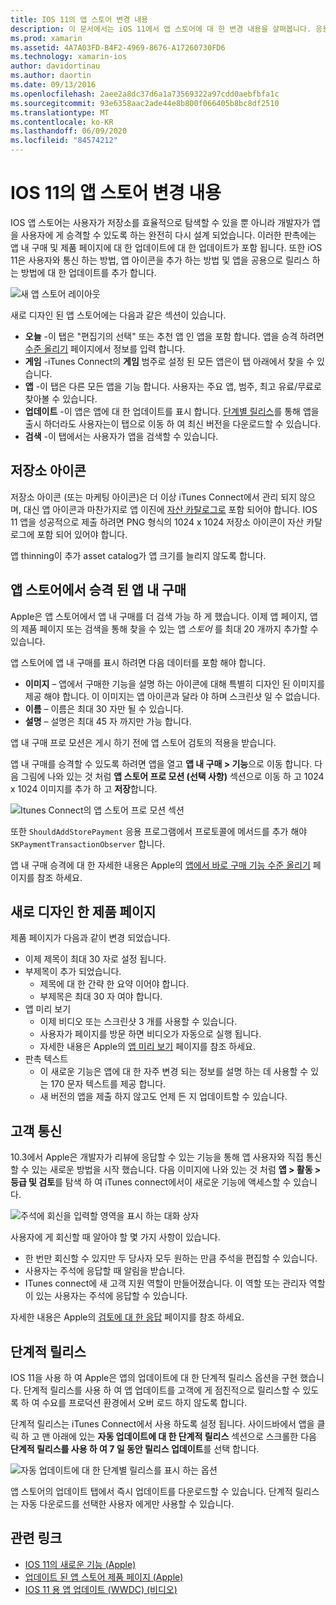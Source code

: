 ```yaml
---
title: IOS 11의 앱 스토어 변경 내용
description: 이 문서에서는 iOS 11에서 앱 스토어에 대 한 변경 내용을 살펴봅니다. 응용 프로그램의 저장소 아이콘, 앱 내 구매, 다시 디자인 된 제품 페이지, 고객 통신 및 단계적 릴리스를 설명 합니다.
ms.prod: xamarin
ms.assetid: 4A7A03FD-B4F2-4969-8676-A17260730FD6
ms.technology: xamarin-ios
author: davidortinau
ms.author: daortin
ms.date: 09/13/2016
ms.openlocfilehash: 2aee2a8dc37d6a1a73569322a97cdd0aebfbfa1c
ms.sourcegitcommit: 93e6358aac2ade44e8b800f066405b8bc8df2510
ms.translationtype: MT
ms.contentlocale: ko-KR
ms.lasthandoff: 06/09/2020
ms.locfileid: "84574212"
---
```

# <a name="app-store-changes-in-ios-11"></a>IOS 11의 앱 스토어 변경 내용

IOS 앱 스토어는 사용자가 저장소를 효율적으로 탐색할 수 있을 뿐 아니라 개발자가 앱을 사용자에 게 승격할 수 있도록 하는 완전히 다시 설계 되었습니다. 이러한 판촉에는 앱 내 구매 및 제품 페이지에 대 한 업데이트에 대 한 업데이트가 포함 됩니다. 또한 iOS 11은 사용자와 통신 하는 방법, 앱 아이콘을 추가 하는 방법 및 앱을 공용으로 릴리스 하는 방법에 대 한 업데이트를 추가 합니다.

![새 앱 스토어 레이아웃](app-store-changes-images/image3.jpg)

새로 디자인 된 앱 스토어에는 다음과 같은 섹션이 있습니다.

- **오늘** -이 탭은 "편집기의 선택" 또는 추천 앱 인 앱을 포함 합니다. 앱을 승격 하려면 [수준 올리기](https://developer.apple.com//contact/app-store/promote/) 페이지에서 정보를 입력 합니다.
- **게임** -iTunes Connect의 **게임** 범주로 설정 된 모든 앱은이 탭 아래에서 찾을 수 있습니다.
- **앱** -이 탭은 다른 모든 앱을 기능 합니다. 사용자는 주요 앱, 범주, 최고 유료/무료로 찾아볼 수 있습니다.
- **업데이트** -이 앱은 앱에 대 한 업데이트를 표시 합니다. [단계별 릴리스](#Phased_Release)를 통해 앱을 출시 하더라도 사용자는이 탭으로 이동 하 여 최신 버전을 다운로드할 수 있습니다.
- **검색** -이 탭에서는 사용자가 앱을 검색할 수 있습니다.

## <a name="store-icon"></a>저장소 아이콘

저장소 아이콘 (또는 마케팅 아이콘)은 더 이상 iTunes Connect에서 관리 되지 않으며, 대신 앱 아이콘과 마찬가지로 앱 이진에 [자산 카탈로그로](~/ios/app-fundamentals/images-icons/app-icons.md) 포함 되어야 합니다. IOS 11 앱을 성공적으로 제출 하려면 PNG 형식의 1024 x 1024 저장소 아이콘이 자산 카탈로그에 포함 되어 있어야 합니다.

앱 thinning이 추가 asset catalog가 앱 크기를 늘리지 않도록 합니다.

## <a name="in-app-purchases-promoted-in-the-app-store"></a>앱 스토어에서 승격 된 앱 내 구매

Apple은 앱 스토어에서 앱 내 구매를 더 검색 가능 하 게 했습니다. 이제 앱 페이지, 앱의 제품 페이지 또는 검색을 통해 찾을 수 있는 앱 _스토어_ 를 최대 20 개까지 추가할 수 있습니다.

앱 스토어에 앱 내 구매를 표시 하려면 다음 데이터를 포함 해야 합니다.

- **이미지** – 앱에서 구매한 기능을 설명 하는 아이콘에 대해 특별히 디자인 된 이미지를 제공 해야 합니다. 이 이미지는 앱 아이콘과 달라 야 하며 스크린샷 일 수 없습니다.
- **이름** – 이름은 최대 30 자만 될 수 있습니다.
- **설명** – 설명은 최대 45 자 까지만 가능 합니다.

앱 내 구매 프로 모션은 게시 하기 전에 앱 스토어 검토의 적용을 받습니다.

앱 내 구매를 승격할 수 있도록 하려면 앱을 열고 **앱 내 구매 > 기능**으로 이동 합니다. 다음 그림에 나와 있는 것 처럼 **앱 스토어 프로 모션 (선택 사항)** 섹션으로 이동 하 고 1024 x 1024 이미지를 추가 하 고 **저장**합니다.

![Itunes Connect의 앱 스토어 프로 모션 섹션](app-store-changes-images/image4.png)

또한 `ShouldAddStorePayment` 응용 프로그램에서 프로토콜에 메서드를 추가 해야 `SKPaymentTransactionObserver` 합니다.

앱 내 구매 승격에 대 한 자세한 내용은 Apple의 [앱에서 바로 구매 기능 수준 올리기](https://developer.apple.com/app-store/promoting-in-app-purchases/) 페이지를 참조 하세요.

## <a name="redesigned-product-page"></a>새로 디자인 한 제품 페이지

제품 페이지가 다음과 같이 변경 되었습니다.

- 이제 제목이 최대 30 자로 설정 됩니다.
- 부제목이 추가 되었습니다.
  - 제목에 대 한 간략 한 요약 이어야 합니다.
  - 부제목은 최대 30 자 여야 합니다.
- 앱 미리 보기
  - 이제 비디오 또는 스크린샷 3 개를 사용할 수 있습니다.
  - 사용자가 페이지를 방문 하면 비디오가 자동으로 실행 됩니다.
  - 자세한 내용은 Apple의 [앱 미리 보기](https://developer.apple.com/app-store/app-previews/) 페이지를 참조 하세요.
- 판촉 텍스트
  - 이 새로운 기능은 앱에 대 한 자주 변경 되는 정보를 설명 하는 데 사용할 수 있는 170 문자 텍스트를 제공 합니다.
  - 새 버전의 앱을 제출 하지 않고도 언제 든 지 업데이트할 수 있습니다.

## <a name="customer-communication"></a>고객 통신

10.3에서 Apple은 개발자가 리뷰에 응답할 수 있는 기능을 통해 앱 사용자와 직접 통신할 수 있는 새로운 방법을 시작 했습니다. 다음 이미지에 나와 있는 것 처럼 **앱 > 활동 > 등급 및 검토**를 탐색 하 여 iTunes connect에서이 새로운 기능에 액세스할 수 있습니다.

![주석에 회신을 입력할 영역을 표시 하는 대화 상자](app-store-changes-images/image5.png)

사용자에 게 회신할 때 알아야 할 몇 가지 사항이 있습니다.

- 한 번만 회신할 수 있지만 두 당사자 모두 원하는 만큼 주석을 편집할 수 있습니다.
- 사용자는 주석에 응답할 때 알림을 받습니다.
- ITunes connect에 새 고객 지원 역할이 만들어졌습니다. 이 역할 또는 관리자 역할이 있는 사용자는 주석에 응답할 수 있습니다.

자세한 내용은 Apple의 [검토에 대 한 응답](https://developer.apple.com/app-store/responding-to-reviews/) 페이지를 참조 하세요.

<a name="Phased_Release"></a>

## <a name="phased-release"></a>단계적 릴리스

IOS 11을 사용 하 여 Apple은 앱의 업데이트에 대 한 단계적 릴리스 옵션을 구현 했습니다. 단계적 릴리스를 사용 하 여 앱 업데이트를 고객에 게 점진적으로 릴리스할 수 있도록 하 여 수요를 프로덕션 환경에서 오버 로드 하지 않도록 합니다.

단계적 릴리스는 iTunes Connect에서 사용 하도록 설정 됩니다. 사이드바에서 앱을 클릭 하 고 맨 아래에 있는 **자동 업데이트에 대 한 단계적 릴리스** 섹션으로 스크롤한 다음 **단계적 릴리스를 사용 하 여 7 일 동안 릴리스 업데이트**를 선택 합니다.

![자동 업데이트에 대 한 단계별 릴리스를 표시 하는 옵션](app-store-changes-images/image6.png)

앱 스토어의 업데이트 탭에서 즉시 업데이트를 다운로드할 수 있습니다. 단계적 릴리스는 자동 다운로드를 선택한 사용자 에게만 사용할 수 있습니다.

## <a name="related-links"></a>관련 링크

- [IOS 11의 새로운 기능 (Apple)](https://developer.apple.com/ios/)
- [업데이트 된 앱 스토어 제품 페이지 (Apple)](https://developer.apple.com/app-store/product-page/)
- [IOS 11 용 앱 업데이트 (WWDC) (비디오)](https://developer.apple.com/videos/play/wwdc2017/204/)
